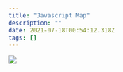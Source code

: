 ```yaml
---
title: "Javascript Map"
description: ""
date: 2021-07-18T00:54:12.318Z
tags: []
---
```

![](/velogimages/e6020d56-2b31-4c7b-976e-5e71976ae2d7-Javascript.png)